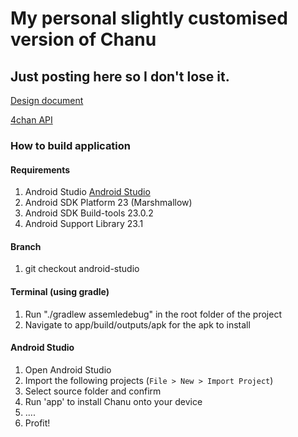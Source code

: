My personal slightly customised version of Chanu
=========================
## Just posting here so I don't lose it.

[Design document](https://docs.google.com/document/d/1hYCqC_53iYZ7e13pbmbQ3PTtUat7xwBiH4uzGpat-gM/edit#heading=h.jbxv5gqhprjt)

[4chan API](https://github.com/4chan/4chan-API)

### How to build application
#### Requirements
1.  Android Studio [Android Studio](http://developer.android.com/sdk/index.html)
2.  Android SDK Platform      23 (Marshmallow)
3.  Android SDK Build-tools   23.0.2
4.  Android Support Library   23.1

#### Branch
1.  git checkout android-studio

#### Terminal (using gradle)
1.  Run "./gradlew assemledebug" in the root folder of the project
2.  Navigate to app/build/outputs/apk for the apk to install

#### Android Studio
1.  Open Android Studio
2.  Import the following projects (```File > New > Import Project```)
3.  Select source folder and confirm
4.  Run 'app' to install Chanu onto your device
5.  ....
6.  Profit!

